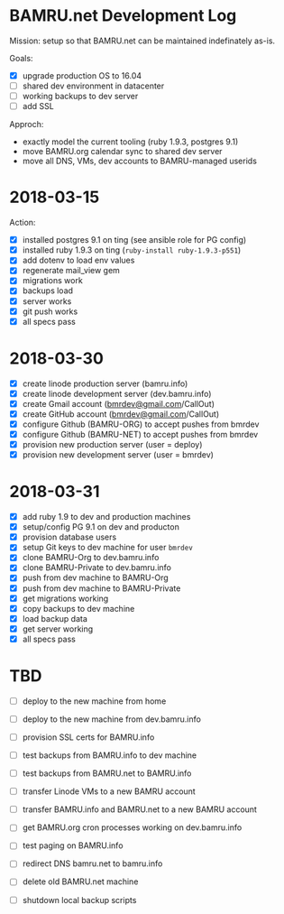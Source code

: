 # BAMRU.net Development Log

Mission: setup so that BAMRU.net can be maintained indefinately as-is.

Goals:
- [x] upgrade production OS to 16.04
- [ ] shared dev environment in datacenter
- [ ] working backups to dev server
- [ ] add SSL

Approch:
- exactly model the current tooling (ruby 1.9.3, postgres 9.1)
- move BAMRU.org calendar sync to shared dev server
- move all DNS, VMs, dev accounts to BAMRU-managed userids

# 2018-03-15

Action:
- [x] installed postgres 9.1 on ting (see ansible role for PG config)
- [x] installed ruby 1.9.3 on ting (`ruby-install ruby-1.9.3-p551`)
- [x] add dotenv to load env values
- [x] regenerate mail_view gem
- [x] migrations work
- [x] backups load
- [x] server works
- [x] git push works
- [x] all specs pass

# 2018-03-30

- [x] create linode production server  (bamru.info)
- [x] create linode development server (dev.bamru.info)
- [x] create Gmail account  (bmrdev@gmail.com/CallOut) 
- [x] create GitHub account (bmrdev@gmail.com/CallOut)
- [x] configure Github (BAMRU-ORG) to accept pushes from bmrdev
- [x] configure Github (BAMRU-NET) to accept pushes from bmrdev
- [x] provision new production server  (user = deploy)
- [x] provision new development server (user = bmrdev)

# 2018-03-31

- [x] add ruby 1.9 to dev and production machines
- [x] setup/config PG 9.1 on dev and producton
- [x] provision database users
- [x] setup Git keys to dev machine for user `bmrdev`
- [x] clone BAMRU-Org to dev.bamru.info
- [x] clone BAMRU-Private to dev.bamru.info
- [x] push from dev machine to BAMRU-Org
- [x] push from dev machine to BAMRU-Private
- [x] get migrations working
- [x] copy backups to dev machine
- [x] load backup data
- [x] get server working
- [x] all specs pass

# TBD

- [ ] deploy to the new machine from home
- [ ] deploy to the new machine from dev.bamru.info

- [ ] provision SSL certs for BAMRU.info

- [ ] test backups from BAMRU.info to dev machine
- [ ] test backups from BAMRU.net to BAMRU.info

- [ ] transfer Linode VMs to a new BAMRU account
- [ ] transfer BAMRU.info and BAMRU.net to a new BAMRU account

- [ ] get BAMRU.org cron processes working on dev.bamru.info

- [ ] test paging on BAMRU.info
- [ ] redirect DNS bamru.net to bamru.info

- [ ] delete old BAMRU.net machine
- [ ] shutdown local backup scripts

